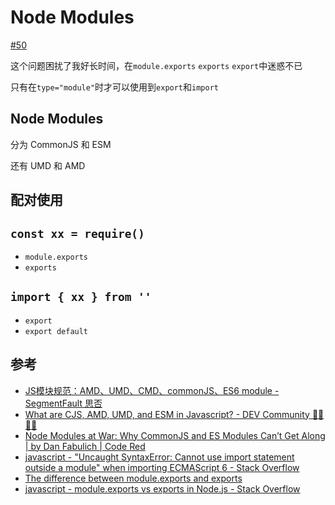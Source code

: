 # Node Modules

[#50](https://github.com/vhxubo/blog/issues/50)

这个问题困扰了我好长时间，在`module.exports` `exports` `export`中迷惑不已

只有在`type="module"`时才可以使用到`export`和`import`

## Node Modules
分为 CommonJS 和 ESM

还有 UMD 和 AMD

## 配对使用

## `const xx = require()`

- `module.exports`
- `exports`

## `import { xx } from ''`

- `export`
- `export default`


## 参考

- [JS模块规范：AMD、UMD、CMD、commonJS、ES6 module - SegmentFault 思否](https://segmentfault.com/a/1190000012419990)
- [What are CJS, AMD, UMD, and ESM in Javascript? - DEV Community 👩‍💻👨‍💻](https://dev.to/iggredible/what-the-heck-are-cjs-amd-umd-and-esm-ikm)
- [Node Modules at War: Why CommonJS and ES Modules Can’t Get Along | by Dan Fabulich | Code Red](https://redfin.engineering/node-modules-at-war-why-commonjs-and-es-modules-cant-get-along-9617135eeca1)
- [javascript - "Uncaught SyntaxError: Cannot use import statement outside a module" when importing ECMAScript 6 - Stack Overflow](https://stackoverflow.com/questions/58211880/uncaught-syntaxerror-cannot-use-import-statement-outside-a-module-when-import)
- [The difference between module.exports and exports
](https://blog.tableflip.io/the-difference-between-module-exports-and-exports/)
- [javascript - module.exports vs exports in Node.js - Stack Overflow](https://stackoverflow.com/questions/7137397/module-exports-vs-exports-in-node-js)